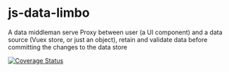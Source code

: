 # js-data-limbo
A data middleman serve Proxy between user (a UI component) and a data source (Vuex store, or just an object), retain and validate data before committing the changes to the data store


[![Coverage Status](https://coveralls.io/repos/github/bingtimren/js-data-limbo/badge.svg?branch=master)](https://coveralls.io/github/bingtimren/js-data-limbo?branch=master)
